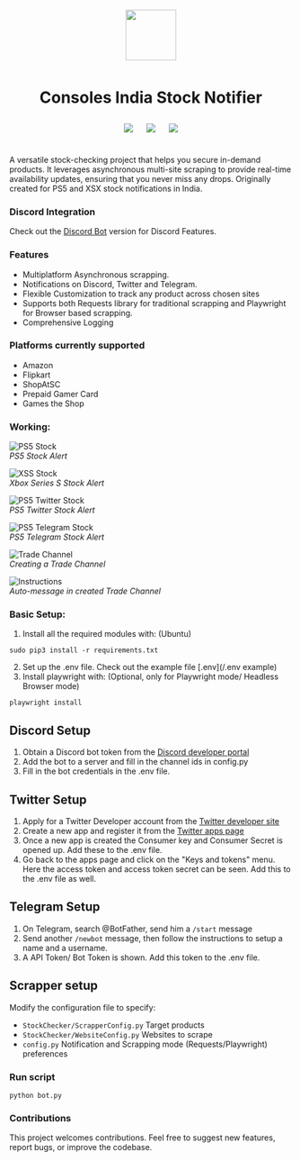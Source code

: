 <div align="center" style="padding: 10px;">
    <img src="images/logo.jpg" height="90" style="padding: 10px;">
    <h1>Consoles India Stock Notifier</h1>
    <a href="https://twitter.com/Consoles_India"><img src="https://img.shields.io/badge/Twitter-1DA1F2?style=for-the-badge&logo=twitter&logoColor=white" style="padding: 10px;"></a>
    <a href="https://t.me/Consoles_India"><img src="https://img.shields.io/badge/Telegram-2CA5E0?style=for-the-badge&logo=telegram&logoColor=white" style="padding: 10px;"></a>
    <a href="https://discord.gg/4WqnrD3sRx"><img src="https://dcbadge.vercel.app/api/server/4WqnrD3sRx?style=for-the-badge" style="padding: 10px;"></a>
</div> <br>
A versatile stock-checking project that helps you secure in-demand products. It leverages asynchronous multi-site scraping to provide real-time availability updates, ensuring that you never miss any drops. Originally created for PS5 and XSX stock notifications in India. 

### Discord Integration
Check out the [Discord Bot](https://github.com/shri30yans/Consoles_India_DiscordBot) version for Discord Features.

### Features
- Multiplatform Asynchronous scrapping.
- Notifications on Discord, Twitter and Telegram.
- Flexible Customization to track any product across chosen sites
- Supports both Requests library for traditional scrapping and Playwright for Browser based scrapping.
- Comprehensive Logging

### Platforms currently supported
- Amazon
- Flipkart
- ShopAtSC
- Prepaid Gamer Card
- Games the Shop


### Working:
![PS5 Stock](images/PS5.png)   
*PS5 Stock Alert* 

![XSS Stock](images/XSS.png)   
*Xbox Series S Stock Alert*   

![PS5 Twitter Stock](images/twitter_notification.png)   
*PS5 Twitter Stock Alert* 

![PS5 Telegram Stock](images/telegram_notification.png)   
*PS5 Telegram Stock Alert* 

![Trade Channel](images/Create_trade_channel.jpg)   
*Creating a Trade Channel*

![Instructions](images/instructions.jpg)   
*Auto-message in created Trade Channel* 

### Basic Setup:
1. Install all the required modules with: (Ubuntu)
```
sudo pip3 install -r requirements.txt
```
2. Set up the .env file. Check out the example file [.env](/.env example)
3. Install playwright with: (Optional, only for Playwright mode/ Headless Browser mode)
```
playwright install
```

## Discord Setup
1. Obtain a Discord bot token from the [Discord developer portal](https://ptb.discord.com/developers/applications/)
2. Add the bot to a server and fill in the channel ids in config.py
3. Fill in the bot credentials in the .env file.

## Twitter Setup
1. Apply for a Twitter Developer account from the [Twitter developer site](https://developer.twitter.com/)
2. Create a new app and register it from the [Twitter apps page](https://developer.twitter.com/en/portal/projects-and-apps)
3. Once a new app is created the Consumer key and Consumer Secret is opened up. Add these to the .env file.
4. Go back to the apps page and click on the "Keys and tokens" menu. Here the access token and access token secret can be seen. Add this to the .env file as well.

## Telegram Setup
1. On Telegram, search @BotFather, send him a `/start` message
2. Send another `/newbot` message, then follow the instructions to setup a name and a username.
3. A API Token/ Bot Token is shown. Add this token to the .env file.

## Scrapper setup
Modify the configuration file to specify:
- `StockChecker/ScrapperConfig.py` Target products
- `StockChecker/WebsiteConfig.py` Websites to scrape
- `config.py` Notification and Scrapping mode (Requests/Playwright) preferences
   
### Run script
```
python bot.py
```

### Contributions
This project welcomes contributions. Feel free to suggest new features, report bugs, or improve the codebase.
